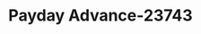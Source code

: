 ---
f_zip-code: 38751
f_state-code: MS
title: Payday Advance-23743
f_phone: 662-887-9337
f_city-only: Indianola
f_address: 410B Highway 82 E Indianola
f_location-unique-id: '23743'
slug: payday-advance-23743
updated-on: '2024-05-30T13:46:58.046Z'
created-on: '2024-05-30T13:36:59.803Z'
published-on: '2024-05-30T13:54:32.469Z'
f_city-state: cms/city/indianola-ms.md
f_company: cms/company/payday-advance.md
f_state: cms/state/mississippi.md
layout: '[payday-loan].html'
tags: payday-loan
---